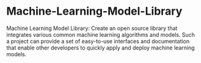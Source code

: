 # Machine-Learning-Model-Library
Machine Learning Model Library: Create an open source library that integrates various common machine learning algorithms and models. Such a project can provide a set of easy-to-use interfaces and documentation that enable other developers to quickly apply and deploy machine learning models.
